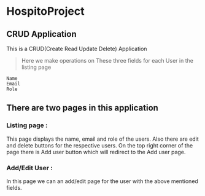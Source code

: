 # HospitoProject
## CRUD Application
This is a CRUD(Create Read Update Delete) Application
>Here we make operations on These three fields for each User in the listing page
```
Name
Email
Role
```
## There are two pages in this application
### Listing page : 
This page displays the name, email and role of the users. Also there are edit and delete buttons for the respective users. On the top right corner of the page there is Add user button which will redirect to the Add user page.
### Add/Edit User : 
In this page we can an add/edit page for the user with the above mentioned fields.

